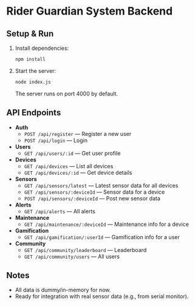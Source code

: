 # Rider Guardian System Backend

## Setup & Run

1. Install dependencies:
   ```sh
   npm install
   ```
2. Start the server:
   ```sh
   node index.js
   ```
   The server runs on port 4000 by default.

## API Endpoints

- **Auth**
  - `POST /api/register` — Register a new user
  - `POST /api/login` — Login
- **Users**
  - `GET /api/users/:id` — Get user profile
- **Devices**
  - `GET /api/devices` — List all devices
  - `GET /api/devices/:id` — Get device details
- **Sensors**
  - `GET /api/sensors/latest` — Latest sensor data for all devices
  - `GET /api/sensors/:deviceId` — Sensor data for a device
  - `POST /api/sensors/:deviceId` — Post new sensor data
- **Alerts**
  - `GET /api/alerts` — All alerts
- **Maintenance**
  - `GET /api/maintenance/:deviceId` — Maintenance info for a device
- **Gamification**
  - `GET /api/gamification/:userId` — Gamification info for a user
- **Community**
  - `GET /api/community/leaderboard` — Leaderboard
  - `GET /api/community/users` — All users

## Notes
- All data is dummy/in-memory for now.
- Ready for integration with real sensor data (e.g., from serial monitor). 